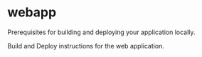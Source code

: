# webapp
Prerequisites for building and deploying your application locally.

Build and Deploy instructions for the web application.


